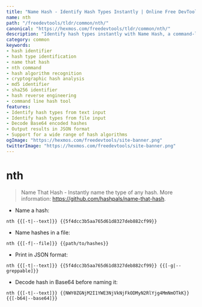 ```yaml
---
title: "Name Hash - Identify Hash Types Instantly | Online Free DevTools by Hexmos"
name: nth
path: "/freedevtools/tldr/common/nth/"
canonical: "https://hexmos.com/freedevtools/tldr/common/nth/"
description: "Identify hash types instantly with Name Hash, a command-line tool. Supports MD5, SHA1, SHA256, and more. Free online tool, no registration required."
category: common
keywords:
- hash identifier
- hash type identification
- name that hash
- nth command
- hash algorithm recognition
- cryptographic hash analysis
- md5 identifier
- sha256 identifier
- hash reverse engineering
- command line hash tool
features:
- Identify hash types from text input
- Identify hash types from file input
- Decode Base64 encoded hashes
- Output results in JSON format
- Support for a wide range of hash algorithms
ogImage: "https://hexmos.com/freedevtools/site-banner.png"
twitterImage: "https://hexmos.com/freedevtools/site-banner.png"
---
```


# nth

> Name That Hash - Instantly name the type of any hash.
> More information: <https://github.com/hashpals/name-that-hash>.

- Name a hash:

`nth {{[-t|--text]}} {{5f4dcc3b5aa765d61d8327deb882cf99}}`

- Name hashes in a file:

`nth {{[-f|--file]}} {{path/to/hashes}}`

- Print in JSON format:

`nth {{[-t|--text]}} {{5f4dcc3b5aa765d61d8327deb882cf99}} {{[-g|--greppable]}}`

- Decode hash in Base64 before naming it:

`nth {{[-t|--text]}} {{NWY0ZGNjM2I1YWE3NjVkNjFkODMyN2RlYjg4MmNmOTkK}} {{[-b64|--base64]}}`
